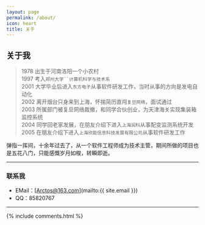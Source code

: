 ```yaml
---
layout: page
permalink: /about/
icon: heart
title: 关于
---
```


## 关于我

> 1978 出生于河南洛阳一个小农村  
> 1997 考入`郑州大学``计算机科学与技术系`  
> 2001 大学毕业后进入`东方电子`从事软件研发工作，当时从事的方向是发电自动化  
> 2002 离开烟台只身来到上海，怀揣简历直闯`复旦网络`，面试通过  
> 2003 所属部门被复旦网络裁撤，和同学合伙创业，为天津海关实现集装箱监控系统  
> 2004 同学回老家发展，在朋友介绍下进入`上海润科`从事配变监测系统开发  
> 2005 在朋友介绍下进入`上海欣能信息科技发展有限公司`从事软件研发工作  

弹指一挥间，十余年过去了，从一个软件工程师成为技术主管，期间所做的项目也是五花八门，只能感慨岁月如梭，转瞬即逝。

---

### 联系我

* EMail：[Arctos@163.com](mailto:{{ site.email }})
* QQ：85820767

---
{% include comments.html %}
